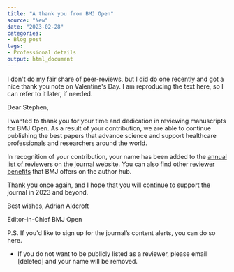 ```yaml
---
title: "A thank you from BMJ Open"
source: "New"
date: "2023-02-28"
categories:
- Blog post
tags:
- Professional details
output: html_document
---
```


I don't do my fair share of peer-reviews, but I did do one recently and got a nice thank you note on Valentine's Day. I am reproducing the text here, so I can refer to it later, if needed.

<!---more--->

Dear Stephen,

I wanted to thank you for your time and dedication in reviewing manuscripts for BMJ Open. As a result of your contribution, we are able to continue publishing the best papers that advance science and support healthcare professionals and researchers around the world.

In recognition of your contribution, your name has been added to the [annual list of reviewers][bmj1] on the journal website. You can also find other [reviewer benefits][bmj2] that BMJ offers on the author hub.

Thank you once again, and I hope that you will continue to support the journal in 2023 and beyond.

Best wishes,
Adrian Aldcroft

Editor-in-Chief
BMJ Open

P.S. If you'd like to sign up for the journal’s content alerts, you can do so here.

*  If you do not want to be publicly listed as a reviewer, please email [deleted] and your name will be removed.

[bmj1]: https://bmjopen.bmj.com/pages/thank-you-to-our-reviewers
[bmj2]: https://authors.bmj.com/for-reviewers/reviewer-recognition
